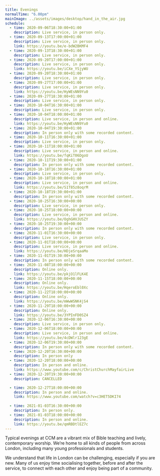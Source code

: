 ```yaml
---
title: Evenings
normalTime: "6.00pm"
mainImage: ../assets/images/desktop/hand_in_the_air.jpg
schedule:
  - time: 2020-09-06T18:30:00+01:00
    description: Live service, in person only.
  - time: 2020-09-13T17:00:00+01:00
    description: Live service, in person only.
    link: https://youtu.be/e-bdW2BKMF4
  - time: 2020-09-13T18:30:00+01:00
    description: Live service, in person only. 
  - time: 2020-09-20T17:00:00+01:00
    description: Live service, in person only.
    link: https://youtu.be/iCXe_YSjyWU
  - time: 2020-09-20T18:30:00+01:00
    description: Live service, in person only.
  - time: 2020-09-27T17:00:00+01:00
    description: Live service, in person only.
    link: https://youtu.be/HyWEsNN9Yu0
  - time: 2020-09-27T18:30:00+01:00
    description: Live service, in person only.
  - time: 2020-10-04T16:30:00+01:00
    description: Live service, in person only.
  - time: 2020-10-04T18:00:00+01:00
    description: Live service, in person and online.
    link: https://youtu.be/HyWEsNN9Yu0
  - time: 2020-10-04T19:30:00+01:00
    description: In person only with some recorded content.
  - time: 2020-10-11T16:30:00+01:00
    description: Live service, in person only.
  - time: 2020-10-11T18:00:00+01:00
    description: Live service, in person and online.
    link: https://youtu.be/fqKiT06DgoU
  - time: 2020-10-11T19:30:00+01:00
    description: In person only with some recorded content.
  - time: 2020-10-18T16:30:00+01:00
    description: Live service, in person only.
  - time: 2020-10-18T18:00:00+01:00
    description: Live service, in person and online.
    link: https://youtu.be/S1T85z8oqrM
  - time: 2020-10-18T19:30:00+01:00
    description: In person only with some recorded content.
  - time: 2020-10-25T16:30:00+00:00
    description: Live service, in person only.
  - time: 2020-10-25T18:00:00+00:00
    description: Live service, in person and online.
    link: https://youtu.be/OghGHVJUSZY
  - time: 2020-10-25T19:30:00+00:00
    description: In person only with some recorded content.
  - time: 2020-11-01T16:30:00+00:00
    description: Live service, in person only.
  - time: 2020-11-01T18:00:00+00:00
    description: Live service, in person and online.
    link: https://youtu.be/HDjeSrqaaMo
  - time: 2020-11-01T19:30:00+00:00
    description: In person only with some recorded content.
  - time: 2020-11-08T18:00:00+00:00
    description: Online only.
    link: https://youtu.be/pkjO1lFLK4E
  - time: 2020-11-15T18:00:00+00:00
    description: Online only.
    link: https://youtu.be/HqeroEbl0Xc
  - time: 2020-11-22T18:00:00+00:00
    description: Online only.
    link: https://youtu.be/mWwWSNK4jS4
  - time: 2020-11-29T18:00:00+00:00
    description: Online only.
    link: https://youtu.be/3YPInFD0SZ4
  - time: 2020-12-06T16:30:00+00:00
    description: Live service, in person only.
  - time: 2020-12-06T18:00:00+00:00
    description: Live service, in person and online.
    link: https://youtu.be/4cDWlr123gE
  - time: 2020-12-06T19:30:00+00:00
    description: In person only with some recorded content.
  - time: 2020-12-20T16:30:00+00:00
    description: In person only
  - time: 2020-12-20T18:00:00+00:00
    description: In person and online.
    link: https://www.youtube.com/c/ChristChurchMayfairLive
  - time: 2020-12-20T19:30:00+00:00
    description: CANCELLED

  - time: 2020-12-27T18:00:00+00:00
    description: In person and online.
    link: https://www.youtube.com/watch?v=c3HET5DKI74
    
  - time: 2021-01-03T16:30:00+00:00
    description: In person only.
  - time: 2021-01-03T18:00:00+00:00
    description: In person and online.
    link: https://youtu.be/qmRBDtlEZ7c
---
```

Typical evenings at CCM are a vibrant mix of Bible teaching and lively, contemporary worship. We’re home to all kinds of people from across London, including many young professionals and students.

We understand that life in London can be challenging, especially if you are new. Many of us enjoy time socialising together, before and after the service, to connect with each other and enjoy being part of a community.
